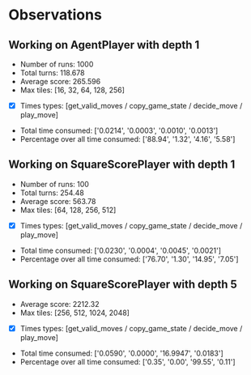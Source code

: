 # Observations

## Working on AgentPlayer with depth 1
 - Number of runs: 1000
 - Total turns: 118.678
 - Average score: 265.596
 - Max tiles: [16, 32, 64, 128, 256]

 - [x] Times types: [get_valid_moves / copy_game_state / decide_move / play_move]
 - Total time consumed: ['0.0214', '0.0003', '0.0010', '0.0013']
 - Percentage over all time consumed: ['88.94', '1.32', '4.16', '5.58']


## Working on SquareScorePlayer with depth 1
 - Number of runs: 100
 - Total turns: 254.48
 - Average score: 563.78
 - Max tiles: [64, 128, 256, 512]

 - [x] Times types: [get_valid_moves / copy_game_state / decide_move / play_move]
 - Total time consumed: ['0.0230', '0.0004', '0.0045', '0.0021']
 - Percentage over all time consumed: ['76.70', '1.30', '14.95', '7.05']


## Working on SquareScorePlayer with depth 5
 - Average score: 2212.32
 - Max tiles: [256, 512, 1024, 2048]

 - [x] Times types: [get_valid_moves / copy_game_state / decide_move / play_move]
 - Total time consumed: ['0.0590', '0.0000', '16.9947', '0.0183']
 - Percentage over all time consumed: ['0.35', '0.00', '99.55', '0.11']